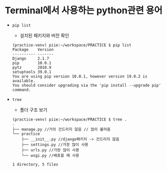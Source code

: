  # Terminal에서 사용하는 python관련 용어

* `pip list`

  * 설치된 패키지와 버전 확인

  ```git
  (practice-venv) piie:~/workspace/PRACTICE $ pip list
  Package    Version
  ---------- -------
  Django     2.1.7  
  pip        10.0.1 
  pytz       2018.9 
  setuptools 39.0.1 
  You are using pip version 10.0.1, however version 19.0.2 is available.
  You should consider upgrading via the 'pip install --upgrade pip' command.
  ```

* `tree`

  * 폴더 구조 보기

  ```git
  (practice-venv) piie:~/workspace/PRACTICE $ tree .
  .
  ├── manage.py //거의 건드리지 않음 // 많이 불러옴
  └── practice
      ├── __init__.py //django패키지 -> 건드리지 않음
      ├── settings.py //가장 많이 사용
      ├── urls.py //가장 많이 사용
      └── wsgi.py //배포할 때 사용
  
  1 directory, 5 files
  ```

  